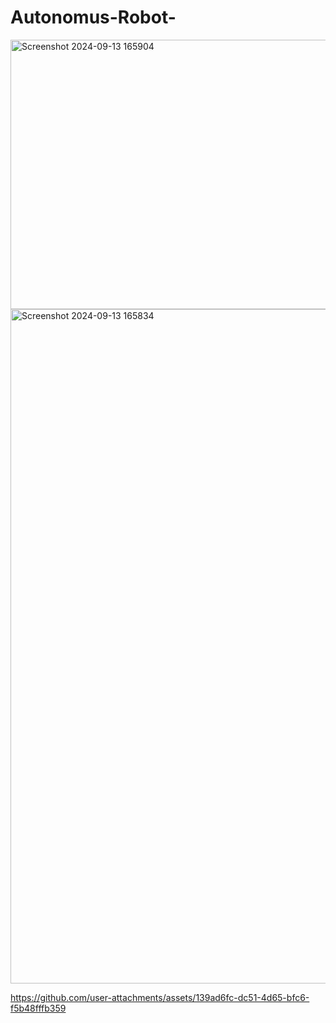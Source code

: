 # Autonomus-Robot-
<img width="581" height="431" alt="Screenshot 2024-09-13 165904" src="https://github.com/user-attachments/assets/64b630b1-e00a-42a8-8719-31c6deefb523" />
<img width="1916" height="1079" alt="Screenshot 2024-09-13 165834" src="https://github.com/user-attachments/assets/29e207b1-ef7b-4c94-b0e5-505cb0dd461a" />



https://github.com/user-attachments/assets/139ad6fc-dc51-4d65-bfc6-f5b48fffb359

